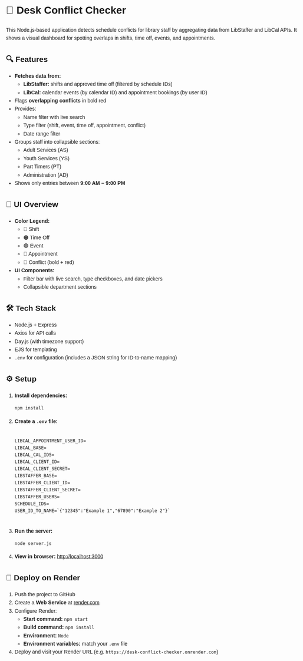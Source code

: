 <!DOCTYPE html>
<html lang="en">
<head>
  <meta charset="UTF-8">
</head>
<body style="font-family: Arial, sans-serif; max-width: 800px; margin: auto; line-height: 1.6; padding: 20px;">

  <h1>🧭 Desk Conflict Checker</h1>
  <p>
    This Node.js-based application detects schedule conflicts for library staff by aggregating data from LibStaffer and LibCal APIs. It shows a visual dashboard for spotting overlaps in shifts, time off, events, and appointments.
  </p>

  <h2>🔍 Features</h2>
  <ul>
    <li><strong>Fetches data from:</strong>
      <ul>
        <li><strong>LibStaffer:</strong> shifts and approved time off (filtered by schedule IDs)</li>
        <li><strong>LibCal:</strong> calendar events (by calendar ID) and appointment bookings (by user ID)</li>
      </ul>
    </li>
    <li>Flags <strong>overlapping conflicts</strong> in bold red</li>
    <li>Provides:
      <ul>
        <li>Name filter with live search</li>
        <li>Type filter (shift, event, time off, appointment, conflict)</li>
        <li>Date range filter</li>
      </ul>
    </li>
    <li>Groups staff into collapsible sections:
      <ul>
        <li>Adult Services (AS)</li>
        <li>Youth Services (YS)</li>
        <li>Part Timers (PT)</li>
        <li>Administration (AD)</li>
      </ul>
    </li>
    <li>Shows only entries between <strong>9:00 AM – 9:00 PM</strong></li>
  </ul>

  <h2>🎨 UI Overview</h2>
  <ul>
    <li><strong>Color Legend:</strong>
      <ul>
        <li>💙 Shift</li>
        <li>🟠 Time Off</li>
        <li>🟢 Event</li>
        <li>💜 Appointment</li>
        <li>🔴 Conflict (bold + red)</li>
      </ul>
    </li>
    <li><strong>UI Components:</strong>
      <ul>
        <li>Filter bar with live search, type checkboxes, and date pickers</li>
        <li>Collapsible department sections</li>
      </ul>
    </li>
  </ul>

  <h2>🛠️ Tech Stack</h2>
  <ul>
    <li>Node.js + Express</li>
    <li>Axios for API calls</li>
    <li>Day.js (with timezone support)</li>
    <li>EJS for templating</li>
    <li><code>.env</code> for configuration (includes a JSON string for ID-to-name mapping)</li>
  </ul>

  <h2>⚙️ Setup</h2>
  <ol>
    <li><strong>Install dependencies:</strong>
      <pre><code>npm install</code></pre>
    </li>
    <li><strong>Create a <code>.env</code> file:</strong>
      <pre><code>
LIBCAL_APPOINTMENT_USER_ID=
LIBCAL_BASE=
LIBCAL_CAL_IDS=
LIBCAL_CLIENT_ID=
LIBCAL_CLIENT_SECRET=
LIBSTAFFER_BASE=
LIBSTAFFER_CLIENT_ID=
LIBSTAFFER_CLIENT_SECRET=
LIBSTAFFER_USERS=
SCHEDULE_IDS=
USER_ID_TO_NAME=`{"12345":"Example 1","67890":"Example 2"}`
      </code></pre>
    </li>
    <li><strong>Run the server:</strong>
      <pre><code>node server.js</code></pre>
    </li>
    <li><strong>View in browser:</strong> <a href="http://localhost:3000">http://localhost:3000</a></li>
  </ol>

  <h2>🚀 Deploy on Render</h2>
  <ol>
    <li>Push the project to GitHub</li>
    <li>Create a <strong>Web Service</strong> at <a href="https://render.com" target="_blank">render.com</a></li>
    <li>Configure Render:
      <ul>
        <li><strong>Start command:</strong> <code>npm start</code></li>
        <li><strong>Build command:</strong> <code>npm install</code></li>
        <li><strong>Environment:</strong> <code>Node</code></li>
        <li><strong>Environment variables:</strong> match your <code>.env</code> file</li>
      </ul>
    </li>
    <li>Deploy and visit your Render URL (e.g. <code>https://desk-conflict-checker.onrender.com</code>)</li>
  </ol>

</body>
</html>
